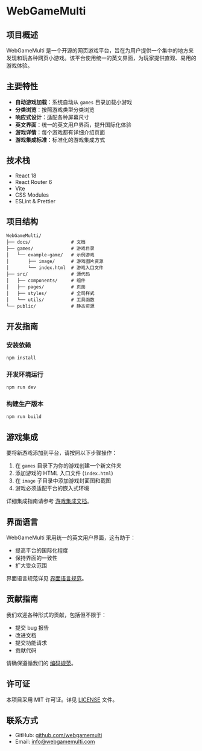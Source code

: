 # WebGameMulti

## 项目概述

WebGameMulti 是一个开源的网页游戏平台，旨在为用户提供一个集中的地方来发现和玩各种网页小游戏。该平台使用统一的英文界面，为玩家提供直观、易用的游戏体验。

## 主要特性

- **自动游戏加载**：系统自动从 `games` 目录加载小游戏
- **分类浏览**：按照游戏类型分类浏览
- **响应式设计**：适配各种屏幕尺寸
- **英文界面**：统一的英文用户界面，提升国际化体验
- **游戏详情**：每个游戏都有详细介绍页面
- **游戏集成标准**：标准化的游戏集成方式

## 技术栈

- React 18
- React Router 6
- Vite
- CSS Modules
- ESLint & Prettier

## 项目结构

```
WebGameMulti/
├── docs/               # 文档
├── games/              # 游戏目录
│   └── example-game/   # 示例游戏
│       ├── image/      # 游戏图片资源
│       └── index.html  # 游戏入口文件
├── src/                # 源代码
│   ├── components/     # 组件
│   ├── pages/          # 页面
│   ├── styles/         # 全局样式
│   └── utils/          # 工具函数
└── public/             # 静态资源
```

## 开发指南

### 安装依赖

```bash
npm install
```

### 开发环境运行

```bash
npm run dev
```

### 构建生产版本

```bash
npm run build
```

## 游戏集成

要将新游戏添加到平台，请按照以下步骤操作：

1. 在 `games` 目录下为你的游戏创建一个新文件夹
2. 添加游戏的 HTML 入口文件 (`index.html`)
3. 在 `image` 子目录中添加游戏封面图和截图
4. 游戏必须适配平台的嵌入式环境

详细集成指南请参考 [游戏集成文档](docs/GAME_INTEGRATION.md)。

## 界面语言

WebGameMulti 采用统一的英文用户界面，这有助于：

- 提高平台的国际化程度
- 保持界面的一致性
- 扩大受众范围

界面语言规范详见 [界面语言规范](docs/INTERFACE_LANGUAGE.md)。

## 贡献指南

我们欢迎各种形式的贡献，包括但不限于：

- 提交 bug 报告
- 改进文档
- 提交功能请求
- 贡献代码

请确保遵循我们的 [编码规范](docs/CODING_STANDARDS.md)。

## 许可证

本项目采用 MIT 许可证。详见 [LICENSE](LICENSE) 文件。

## 联系方式

- GitHub: [github.com/webgamemulti](https://github.com/webgamemulti)
- Email: info@webgamemulti.com 